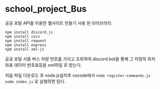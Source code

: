 # school_project_Bus
공공 포털 API를 이용한 웹사이트 만들기
사용 된 라이브러리
```
npm install discord.js
npm install cors
npm install request
npm install express
npm install xml-js
```

공공 포털 서울 버스 차량 번호를 가지고 조회하여 
discord bot을 통해 그 차량의 위치 좌표 데이터 번호표등을
xml파일 로 받는다.

처음 파일 다운로드 후  node.js설치후 
vscode에서 
```node register-commands.js```
```node index.js```
로 실행하면 된다.
